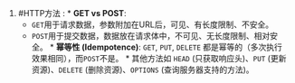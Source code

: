   1. #HTTP方法 :
    *   **GET vs POST**:
        *   `GET`用于请求数据，参数附加在URL后，可见、有长度限制、不安全。
        *   `POST`用于提交数据，数据放在请求体中，不可见、无长度限制、相对安全。
    *   **幂等性 (Idempotence)**: `GET`, `PUT`, `DELETE` 都是幂等的（多次执行效果相同），而`POST`不是。
    *   其他方法如 `HEAD` (只获取响应头)、`PUT` (更新资源)、`DELETE` (删除资源)、`OPTIONS` (查询服务器支持的方法)。